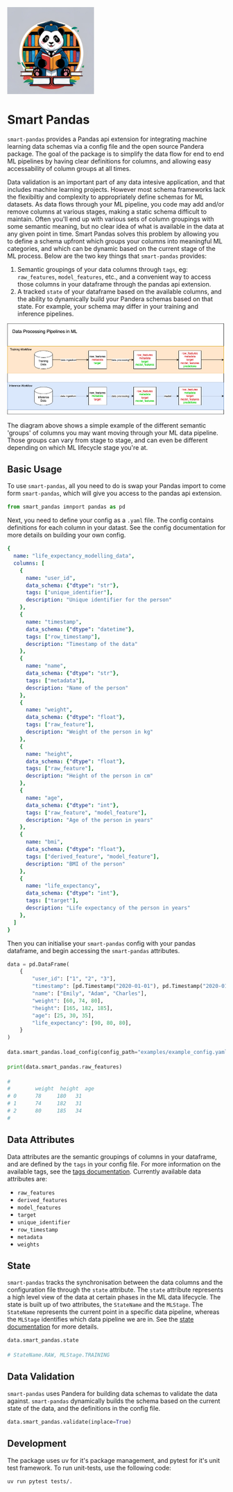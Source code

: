 <img src="docs/images/logo.png" alt="Smart Pandas Logo" width="200"/>

# Smart Pandas


`smart-pandas` provides a Pandas api extension for integrating machine learning data schemas via a config file and the open source Pandera package. The goal of the package is to simplify the data flow for end to end ML pipelines by having clear definitions for columns, and allowing easy accessability of column groups at all times.

Data validation is an important part of any data intesive application, and that includes machine learning projects. However most schema frameworks lack the flexibiltiy and complexity to appropriately define schemas for ML datasets. As data flows through your ML pipeline, you code may add and/or remove columns at various stages, making a static schema difficult to maintain. Often you'll end up with various sets of column groupings with some semantic meaning, but no clear idea of what is available in the data at any given point in time. Smart Pandas solves this problem by allowing you to define a schema upfront which groups your columns into meaningful ML categories, and which can be dynamic based on the current stage of the ML process. Below are the two key things that `smart-pandas` provides:

1. Semantic groupings of your data columns through `tags`, eg: `raw_features`, `model_features`, etc., and a convenient way to access those columns in your dataframe through the pandas api extension.
2. A tracked `state` of your dataframe based on the available columns, and the ability to dynamically build your Pandera schemas based on that state. For example, your schema may differ in your training and inference pipelines.


![Data Flow](docs/images/data_flow.png)

The diagram above shows a simple example of the different semantic 'groups' of columns you may want moving through your ML data pipeline. Those groups can vary from stage to stage, and can even be different depending on which ML lifecycle stage you're at.


## Basic Usage

To use `smart-pandas`, all you need to do is swap your Pandas import to come form `smart-pandas`, which will give you access to the pandas api extension.

```python
from smart_pandas imnport pandas as pd
```
Next, you need to define your config as a `.yaml` file. The config contains definitions for each column in your datast. See the config documentation for more details on building your own config.

```yaml
{
  name: "life_expectancy_modelling_data",
  columns: [
    {
      name: "user_id",
      data_schema: {"dtype": "str"},
      tags: ["unique_identifier"],
      description: "Unique identifier for the person"
    },
    {
      name: "timestamp",
      data_schema: {"dtype": "datetime"},
      tags: ["row_timestamp"],
      description: "Timestamp of the data"
    },
    {
      name: "name",
      data_schema: {"dtype": "str"},
      tags: ["metadata"],
      description: "Name of the person"
    },
    {
      name: "weight",
      data_schema: {"dtype": "float"},
      tags: ["raw_feature"],
      description: "Weight of the person in kg"
    },
    {
      name: "height",
      data_schema: {"dtype": "float"},
      tags: ["raw_feature"],
      description: "Height of the person in cm"
    },
    {
      name: "age",
      data_schema: {"dtype": "int"},
      tags: ["raw_feature", "model_feature"],
      description: "Age of the person in years"
    },
    {
      name: "bmi",
      data_schema: {"dtype": "float"},
      tags: ["derived_feature", "model_feature"],
      description: "BMI of the person"
    },
    {
      name: "life_expectancy",
      data_schema: {"dtype": "int"},
      tags: ["target"],
      description: "Life expectancy of the person in years"
    },
  ]
}
```

Then you can initialise your `smart-pandas` config with your pandas dataframe, and begin accessing the `smart-pandas` attributes.

```python
data = pd.DataFrame(
    {
        "user_id": ["1", "2", "3"],
        "timestamp": [pd.Timestamp("2020-01-01"), pd.Timestamp("2020-01-02"), pd.Timestamp("2020-01-03")],
        "name": ["Emily", "Adam", "Charles"],
        "weight": [60, 74, 80],
        "height": [165, 182, 185],
        "age": [25, 30, 35],
        "life_expectancy": [90, 80, 80],
    }
)

data.smart_pandas.load_config(config_path="examples/example_config.yaml")

print(data.smart_pandas.raw_features)

#
#        weight  height  age
# 0      78     180   31
# 1      74     182   31
# 2      80     185   34
#
```

## Data Attributes
Data attributes are the semantic groupings of columns in your dataframe, and are defined by the `tags` in your config file. For more information on the available tags, see the [tags documentation](docs/tags.md). Currently available data attributes are:
- `raw_features`
- `derived_features`
- `model_features`
- `target`
- `unique_identifier`
- `row_timestamp`
- `metadata`
- `weights`

## State
`smart-pandas` tracks the synchronisation between the data columns and the configuration file through the `state` attribute. The `state` attribute represents a high level view of the data at certain phases in the ML data lifecycle. The state is built up of two attributes, the `StateName` and the `MLStage`. The `StateName` represents the current point in a specific data pipeline, whereas the `MLStage` identifies which data pipeline we are in. See the [state documentation](docs/state.md) for more details.

```python
data.smart_pandas.state

# StateName.RAW, MLStage.TRAINING
```

## Data Validation
`smart-pandas` uses Pandera for building data schemas to validate the data against. `smart-pandas` dynamically builds the schema based on the current state of the data, and the definitions in the config file.

```python
data.smart_pandas.validate(inplace=True)
```

## Development
The package uses uv for it's package management, and pytest for it's unit test framework. To run unit-tests, use the following code:

```shell
uv run pytest tests/.
```
